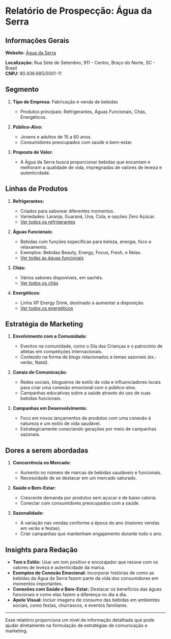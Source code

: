 # Relatório de Prospecção: Água da Serra

## Informações Gerais

**Website:** [Água da Serra](http://www.aguadaserra.com.br)

**Localização:** 
Rua Sete de Setembro, 911 - Centro, Braço do Norte, SC - Brasil  
**CNPJ:** 80.936.685/0001-11

## Segmento

1. **Tipo de Empresa:** Fabricação e venda de bebidas
   - Produtos principais: Refrigerantes, Águas Funcionais, Chás, Energéticos.

2. **Público-Alvo:**
   - Jovens e adultos de 15 a 60 anos.
   - Consumidores preocupados com saúde e bem-estar.

3. **Proposta de Valor:**
   - A Água da Serra busca proporcionar bebidas que encantam e melhoram a qualidade de vida, impregnadas de valores de leveza e autenticidade.

## Linhas de Produtos

1. **Refrigerantes:**
   - Criados para saborear diferentes momentos.
   - Variedades: Laranja, Guaraná, Uva, Cola, e opções Zero Açúcar.
   - [Ver todos os refrigerantes](http://www.aguadaserra.com.br/pt-br/refrigerantes)

2. **Águas Funcionais:**
   - Bebidas com funções específicas para beleza, energia, foco e relaxamento.
   - Exemplos: Bebidas Beauty, Energy, Focus, Fresh, e Relax.
   - [Ver todas as águas funcionais](http://www.aguadaserra.com.br/pt-br/aguas-funcionais)

3. **Chás:**
   - Vários sabores disponíveis, em sachês.
   - [Ver todos os chás](http://www.aguadaserra.com.br/pt-br/chas)

4. **Energéticos:**
   - Linha XP Energy Drink, destinado a aumentar a disposição.
   - [Ver todos os energéticos](http://www.aguadaserra.com.br/pt-br/energeticos)

## Estratégia de Marketing

1. **Envolvimento com a Comunidade:**
   - Eventos na comunidade, como o Dia das Crianças e o patrocínio de atletas em competições internacionais.
   - Conteúdo na forma de blogs relacionados a temas sazonais (ex.: verão, Natal).

2. **Canais de Comunicação:**
   - Redes sociais, blogueiros de estilo de vida e influenciadores locais para criar uma conexão emocional com o público-alvo.
   - Campanhas educativas sobre a saúde através do uso de suas bebidas funcionais.

3. **Campanhas em Desenvolvimento:**
   - Foco em novos lançamentos de produtos com uma conexão à natureza e um estilo de vida saudável.
   - Estrategicamente conectando gerações por meio de campanhas sazonais.

## Dores a serem abordadas

1. **Concorrência no Mercado:**
   - Aumento no número de marcas de bebidas saudáveis e funcionais.
   - Necessidade de se destacar em um mercado saturado.

2. **Saúde e Bem-Estar:**
   - Crescente demanda por produtos sem açúcar e de baixo caloria.
   - Conectar com consumidores preocupados com a saúde.

3. **Sazonalidade:**
   - A variação nas vendas conforme a época do ano (maiores vendas em verão e festas).
   - Criar campanhas que mantenham engajamento durante todo o ano.

## Insights para Redação

- **Tom e Estilo:** Usar um tom positivo e encorajador que ressoe com os valores de leveza e autenticidade da marca.
- **Exemplos de Conexão Emocional:** Incorporar histórias de como as bebidas da Água da Serra fazem parte da vida dos consumidores em momentos importantes.
- **Conexões com Saúde e Bem-Estar:** Destacar os benefícios das águas funcionais e como elas fazem a diferença no dia a dia.
- **Apelo Visual:** Incluir imagens de consumo das bebidas em ambientes sociais, como festas, churrascos, e eventos familiares.

---

Esse relatório proporciona um nível de informação detalhada que pode ajudar diretamente na formulação de estratégias de comunicação e marketing.